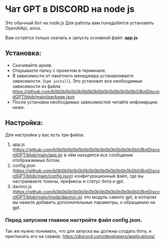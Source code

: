 # Чат GPT в DISCORD на node js

Это обычный бот на node.js
Для работы вам понадобится установить OpenAIApi, axios. 

Вам остаётся только скачать и запусть основной файл: **app.js**


## Установка: 
- Скачивайте архив.
- Открываете папку с проектом в терминале.
- В зависимости от пакетного менеджера устанавливаете зависимости. (`npm install`). Это установит все необходимые зависимости из файла https://github.com/b0b0b0b0b0b0b0b0b0b0b0b0b0b0b0b0/BotDiscordGPT/blob/main/package.json
- После установки необходимых зависимостей читайте инфомарцию ниже.

## Настройка: 
Для настройки у вас есть три файла:
1) app.js (https://github.com/b0b0b0b0b0b0b0b0b0b0b0b0b0b0b0b0/BotDiscordGPT/blob/main/app.js) в нём находятся все сообщения отображаемые ботом.
2) config.json (https://github.com/b0b0b0b0b0b0b0b0b0b0b0b0b0b0b0b0/BotDiscordGPT/blob/main/config.json) конфигурационный файл, где вы настраиваете токены, префиксы и статус бота и gpt.
3) davinci.js (https://github.com/b0b0b0b0b0b0b0b0b0b0b0b0b0b0b0b0/BotDiscordGPT/blob/main/mods/davinci.js) это модуль самого gpt, в котором вы нажете добавить дополнительные параметры, к обращению на gpt.

### Перед запуском главное настройте файл config.json.

Так же нужно понимать, что для запуска вы должны создать бота, и пригласить его на сервер. https://discord.com/developers/applications/

